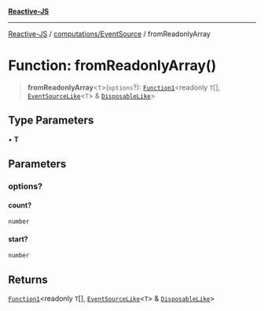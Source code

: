 [**Reactive-JS**](../../../README.md)

***

[Reactive-JS](../../../README.md) / [computations/EventSource](../README.md) / fromReadonlyArray

# Function: fromReadonlyArray()

> **fromReadonlyArray**\<`T`\>(`options`?): [`Function1`](../../../functions/type-aliases/Function1.md)\<readonly `T`[], [`EventSourceLike`](../../interfaces/EventSourceLike.md)\<`T`\> & [`DisposableLike`](../../../utils/interfaces/DisposableLike.md)\>

## Type Parameters

• **T**

## Parameters

### options?

#### count?

`number`

#### start?

`number`

## Returns

[`Function1`](../../../functions/type-aliases/Function1.md)\<readonly `T`[], [`EventSourceLike`](../../interfaces/EventSourceLike.md)\<`T`\> & [`DisposableLike`](../../../utils/interfaces/DisposableLike.md)\>
